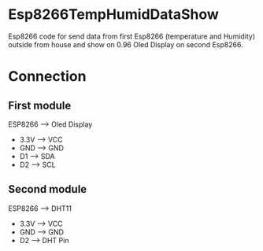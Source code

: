 # Esp8266TempHumidDataShow
Esp8266 code for send data from first Esp8266 (temperature and Humidity) outside from house and show on 0.96 Oled Display on second Esp8266.

# Connection
## First module
ESP8266 --> Oled Display
- 3.3V  -->  VCC
- GND   -->  GND
- D1    -->  SDA
- D2    -->  SCL

## Second module
ESP8266 --> DHT11
- 3.3V  -->  VCC
-  GND  -->  GND
- D2    -->  DHT Pin

